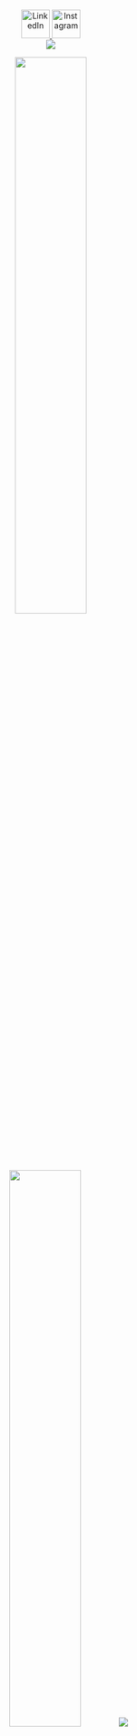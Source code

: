 
<p align="center">
<br/>
<a href="https://www.linkedin.com/in/jcaponigro">
  <img alt="LinkedIn" width="50px" src="https://user-images.githubusercontent.com/43545812/144035037-0f415fc7-9f96-4517-a370-ccc6e78a714b.png" />
</a>
<a href="https://www.instagram.com/joshcaponigro">
  <img alt="Instagram" width="50px" src="https://user-images.githubusercontent.com/43545812/144035088-0dfb165f-8fe0-4d13-896c-876c29d2b128.png" />
</a>
<br>
  <img src="https://visitor-badge.glitch.me/badge?page_id=joshcap20.joshcap20">
</p>



<p align="center">
  <img height="50%" width="auto" src ="https://github-readme-stats.vercel.app/api?username=joshcap20&show_icons=true&count_private=true&theme=darcula&hide_border=true&hide=issues,contribs&bg_color=00000000">
  <img height="50%" width="auto" src ="https://github-readme-stats.vercel.app/api/top-langs/?username=joshcap20&layout=compact&hide_border=true&theme=darcula&bg_color=00000000&langs_count=6&hide=jupyter%20notebook,tex,css,php">
  <img src="https://github-readme-streak-stats.herokuapp.com?user=joshcap20&theme=darcula&hide_border=true&background=FFFFFF00">
  <br>
  <br>
 <!-- <a href="https://www.buymeacoffee.com/"> <img align="center" src="https://cdn.buymeacoffee.com/buttons/v2/default-orange.png" height="50" width="210" alt="aveek.saha" /></a> -->
</p>



